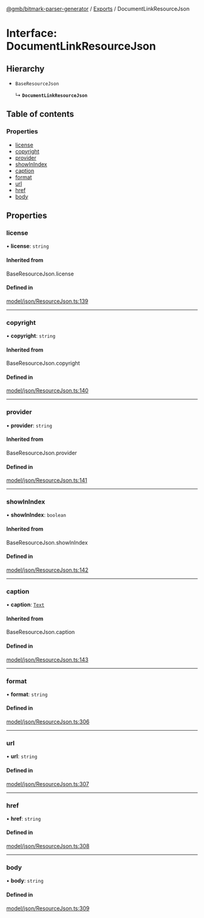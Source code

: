 [@gmb/bitmark-parser-generator](../API.md) / [Exports](../modules.md) / DocumentLinkResourceJson

# Interface: DocumentLinkResourceJson

## Hierarchy

- `BaseResourceJson`

  ↳ **`DocumentLinkResourceJson`**

## Table of contents

### Properties

- [license](DocumentLinkResourceJson.md#license)
- [copyright](DocumentLinkResourceJson.md#copyright)
- [provider](DocumentLinkResourceJson.md#provider)
- [showInIndex](DocumentLinkResourceJson.md#showInIndex)
- [caption](DocumentLinkResourceJson.md#caption)
- [format](DocumentLinkResourceJson.md#format)
- [url](DocumentLinkResourceJson.md#url)
- [href](DocumentLinkResourceJson.md#href)
- [body](DocumentLinkResourceJson.md#body)

## Properties

### license

• **license**: `string`

#### Inherited from

BaseResourceJson.license

#### Defined in

[model/json/ResourceJson.ts:139](https://github.com/getMoreBrain/bitmark-parser-generator/blob/7c62fdc/src/model/json/ResourceJson.ts#L139)

___

### copyright

• **copyright**: `string`

#### Inherited from

BaseResourceJson.copyright

#### Defined in

[model/json/ResourceJson.ts:140](https://github.com/getMoreBrain/bitmark-parser-generator/blob/7c62fdc/src/model/json/ResourceJson.ts#L140)

___

### provider

• **provider**: `string`

#### Inherited from

BaseResourceJson.provider

#### Defined in

[model/json/ResourceJson.ts:141](https://github.com/getMoreBrain/bitmark-parser-generator/blob/7c62fdc/src/model/json/ResourceJson.ts#L141)

___

### showInIndex

• **showInIndex**: `boolean`

#### Inherited from

BaseResourceJson.showInIndex

#### Defined in

[model/json/ResourceJson.ts:142](https://github.com/getMoreBrain/bitmark-parser-generator/blob/7c62fdc/src/model/json/ResourceJson.ts#L142)

___

### caption

• **caption**: [`Text`](../modules.md#Text)

#### Inherited from

BaseResourceJson.caption

#### Defined in

[model/json/ResourceJson.ts:143](https://github.com/getMoreBrain/bitmark-parser-generator/blob/7c62fdc/src/model/json/ResourceJson.ts#L143)

___

### format

• **format**: `string`

#### Defined in

[model/json/ResourceJson.ts:306](https://github.com/getMoreBrain/bitmark-parser-generator/blob/7c62fdc/src/model/json/ResourceJson.ts#L306)

___

### url

• **url**: `string`

#### Defined in

[model/json/ResourceJson.ts:307](https://github.com/getMoreBrain/bitmark-parser-generator/blob/7c62fdc/src/model/json/ResourceJson.ts#L307)

___

### href

• **href**: `string`

#### Defined in

[model/json/ResourceJson.ts:308](https://github.com/getMoreBrain/bitmark-parser-generator/blob/7c62fdc/src/model/json/ResourceJson.ts#L308)

___

### body

• **body**: `string`

#### Defined in

[model/json/ResourceJson.ts:309](https://github.com/getMoreBrain/bitmark-parser-generator/blob/7c62fdc/src/model/json/ResourceJson.ts#L309)
